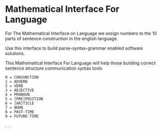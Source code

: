 Mathematical Interface For Language
================================

For The Mathematical Interface on Language we assign numbers to the 10 parts of sentence construction 
in the english language.

Use this interface to build parse-syntax-grammar enabled software solutions.  

This Mathematical Interface For Language will help those building correct sentence structure communication syntax tools

    0 = CONJUNCTION
    1 = ADVERB
    2 = VERB
    3 = ADJECTIVE
    4 = PRONOUN
    5 = [PRE]POSITION
    6 = [AR]TICLE
    7 = NOUN
    8 = PAST-TIME
    9 = FUTURE-TIME

. . . 

